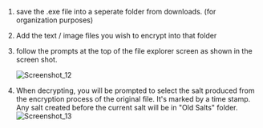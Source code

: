 1. save the .exe file into a seperate folder from downloads. (for organization purposes)
2. Add the text / image files you wish to encrypt into that folder
3. follow the prompts at the top of the file explorer screen as shown in the screen shot.

   ![Screenshot_12](https://github.com/user-attachments/assets/2577e0c6-0491-40a5-968e-c18c429232dd)
4. When decrypting, you will be prompted to select the salt produced from the encryption process of the original file. It's marked by a time stamp. Any salt created before the current salt will be in "Old Salts" folder.
   ![Screenshot_13](https://github.com/user-attachments/assets/f8d2f830-bc9a-446c-8b36-c7aae3abfc5e)


